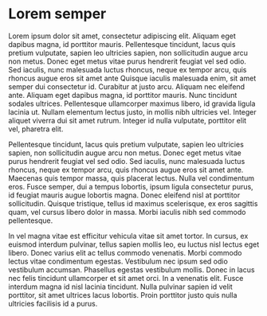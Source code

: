 # Lorem semper

Lorem ipsum dolor sit amet, consectetur adipiscing elit. Aliquam eget dapibus magna, id porttitor mauris. Pellentesque tincidunt, lacus quis pretium vulputate, sapien leo ultricies sapien, non sollicitudin augue arcu non metus. Donec eget metus vitae purus hendrerit feugiat vel sed odio. Sed iaculis, nunc malesuada luctus rhoncus, neque ex tempor arcu, quis rhoncus augue eros sit amet ante Quisque iaculis malesuada enim, sit amet semper dui consectetur id. Curabitur at justo arcu. Aliquam nec eleifend ante. Aliquam eget dapibus magna, id porttitor mauris. Nunc tincidunt sodales ultrices. Pellentesque ullamcorper maximus libero, id gravida ligula lacinia ut. Nullam elementum lectus justo, in mollis nibh ultricies vel. Integer aliquet viverra dui sit amet rutrum. Integer id nulla vulputate, porttitor elit vel, pharetra elit.

Pellentesque tincidunt, lacus quis pretium vulputate, sapien leo ultricies sapien, non sollicitudin augue arcu non metus. Donec eget metus vitae purus hendrerit feugiat vel sed odio. Sed iaculis, nunc malesuada luctus rhoncus, neque ex tempor arcu, quis rhoncus augue eros sit amet ante. Maecenas quis tempor massa, quis placerat lectus. Nulla vel condimentum eros. Fusce semper, dui a tempus lobortis, ipsum ligula consectetur purus, id feugiat mauris augue lobortis magna. Donec eleifend nisl at porttitor sollicitudin. Quisque tristique, tellus id maximus scelerisque, ex eros sagittis quam, vel cursus libero dolor in massa. Morbi iaculis nibh sed commodo pellentesque.

In vel magna vitae est efficitur vehicula vitae sit amet tortor. In cursus, ex euismod interdum pulvinar, tellus sapien mollis leo, eu luctus nisl lectus eget libero. Donec varius elit ac tellus commodo venenatis. Morbi commodo lectus vitae condimentum egestas. Vestibulum nec ipsum sed odio vestibulum accumsan. Phasellus egestas vestibulum mollis. Donec in lacus nec felis tincidunt ullamcorper et sit amet orci. In a venenatis elit. Fusce interdum magna id nisl lacinia tincidunt. Nulla pulvinar sapien id velit porttitor, sit amet ultrices lacus lobortis. Proin porttitor justo quis nulla ultricies facilisis id a purus.
